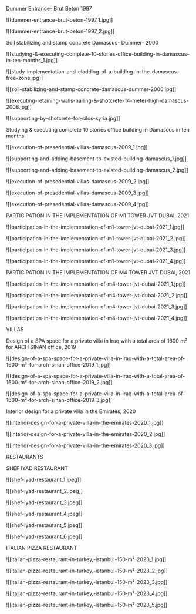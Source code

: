 
Dummer Entrance- Brut Beton 1997

![[dummer-entrance-brut-beton-1997_1.jpg]]

![[dummer-entrance-brut-beton-1997_2.jpg]]

Soil stabilizing and stamp concrete Damascus- Dummer- 2000

![[studying-&-executing-complete-10-stories-office-building-in-damascus-in-ten-months_1.jpg]]

![[study-implementation-and-cladding-of-a-building-in-the-damascus-free-zone.jpg]]

![[soil-stabilizing-and-stamp-concrete-damascus-dummer-2000.jpg]]

![[executing-retaining-walls-nailing-&-shotcrete-14-meter-high-damascus-2008.jpg]]

![[supporting-by-shotcrete-for-silos-syria.jpg]]

Studying & executing complete 10 stories office building in Damascus in ten months

![[execution-of-presedential-villas-damascus-2009_1.jpg]]

![[supporting-and-adding-basement-to-existed-building-damascus_1.jpg]]

![[supporting-and-adding-basement-to-existed-building-damascus_2.jpg]]

![[execution-of-presedential-villas-damascus-2009_2.jpg]]

![[execution-of-presedential-villas-damascus-2009_3.jpg]]

![[execution-of-presedential-villas-damascus-2009_4.jpg]]

PARTICIPATION IN THE IMPLEMENTATION OF M1 TOWER JVT DUBAI, 2021

![[participation-in-the-implementation-of-m1-tower-jvt-dubai-2021_1.jpg]]

![[participation-in-the-implementation-of-m1-tower-jvt-dubai-2021_2.jpg]]

![[participation-in-the-implementation-of-m1-tower-jvt-dubai-2021_3.jpg]]

![[participation-in-the-implementation-of-m1-tower-jvt-dubai-2021_4.jpg]]

PARTICIPATION IN THE IMPLEMENTATION OF M4 TOWER JVT DUBAI, 2021

![[participation-in-the-implementation-of-m4-tower-jvt-dubai-2021_1.jpg]]

![[participation-in-the-implementation-of-m4-tower-jvt-dubai-2021_2.jpg]]

![[participation-in-the-implementation-of-m4-tower-jvt-dubai-2021_3.jpg]]

![[participation-in-the-implementation-of-m4-tower-jvt-dubai-2021_4.jpg]]

VILLAS

Design of a SPA space for a private villa in Iraq with a total area of 1600 m² for ARCH SINAN office, 2019

![[design-of-a-spa-space-for-a-private-villa-in-iraq-with-a-total-area-of-1600-m²-for-arch-sinan-office-2019_1.jpg]]

![[design-of-a-spa-space-for-a-private-villa-in-iraq-with-a-total-area-of-1600-m²-for-arch-sinan-office-2019_2.jpg]]

![[design-of-a-spa-space-for-a-private-villa-in-iraq-with-a-total-area-of-1600-m²-for-arch-sinan-office-2019_3.jpg]]

Interior design for a private villa in the Emirates, 2020

![[interior-design-for-a-private-villa-in-the-emirates-2020_1.jpg]]

![[interior-design-for-a-private-villa-in-the-emirates-2020_2.jpg]]

![[interior-design-for-a-private-villa-in-the-emirates-2020_3.jpg]]

RESTAURANTS

SHEF IYAD RESTAURANT

![[shef-iyad-restaurant_1.jpeg]]

![[shef-iyad-restaurant_2.jpeg]]

![[shef-iyad-restaurant_3.jpeg]]

![[shef-iyad-restaurant_4.jpeg]]

![[shef-iyad-restaurant_5.jpeg]]

![[shef-iyad-restaurant_6.jpeg]]

ITALIAN PIZZA RESTAURANT

![[italian-pizza-restaurant-in-turkey,-istanbul-150-m²-2023_1.jpg]]


![[italian-pizza-restaurant-in-turkey,-istanbul-150-m²-2023_2.jpg]]

![[italian-pizza-restaurant-in-turkey,-istanbul-150-m²-2023_3.jpg]]

![[italian-pizza-restaurant-in-turkey,-istanbul-150-m²-2023_4.jpg]]

![[italian-pizza-restaurant-in-turkey,-istanbul-150-m²-2023_5.jpg]]